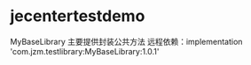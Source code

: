 # jecentertestdemo
MyBaseLibrary 
主要提供封装公共方法
远程依赖：implementation 'com.jzm.testlibrary:MyBaseLibrary:1.0.1'
